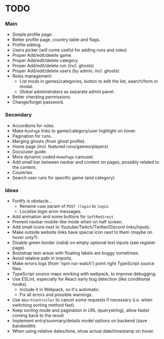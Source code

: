 
# TODO



### Main

+ Simple profile page.
+ Better profile page, country table and flags.
+ Profile editing.
+ Users picker (will come useful for adding runs and roles)
+ Proper Add/edit/delete game.
+ Proper Add/edit/delete category.
+ Proper Add/edit/delete run (incl. ghosts)
+ Proper Add/edit/delete users (by admin; incl. ghosts)
+ Roles management: 
	+ List mods in games/categories, button to edit the list, search/form in modal.
	+ Global administrators as separate admin panel.
+ Better checking permissions.
+ Change/forget password.



### Secondary

+ Accordions for rules.
+ Make `RunPage` links to game/category/user highlight on hover.
+ Pagination for runs.
+ Merging ghosts (from ghost profile).
+ Home page (incl. featured runs/games/players)
+ Docs/user guide.
+ More dynamic coded `HomePage` carousel.
+ Add small bar between navbar and content on pages, possibly related to the content.
+ Countries.
+ Search user runs for specific game (and category).



### Ideas

+ Fortify is obstacle...
	+ Rename `name` param of `POST /login` to `login`. 
	+ Localize login error messages.
+ Add animation and some buttons for `SoftRedirect`.
+ Prevent navbar mobile-like mode when on half screen.
+ Add small icons next to Youtube/Twitch/Twitter/Discord links/inputs.
+ Make outside website links have special icon next to them (maybe on hover only?).
+ Disable green border (valid) on empty optional text inputs (see register page).
+ Bootstrap text-areas with floating labels are buggy sometimes.
+ Avoid relative path in imports.
+ Make errors logs (from 'npm run watch') point right TypeScript source files.
+ TypeScript source maps working with webpack, to improve debugging.
+ Use ESLint, especially for React early bug detection (like conditional hooks).
	+ Include it in Webpack, so it's automatic.
	+ Fix all errors and possible warnings.
+ Use `AbortController` to cancel some requests if necessary (i.e. when switching sorting method fast).
+ Keep sorting mode and pagination in URL (querystring), allow faster coming back to the result
+ Implement entry/summary/details model options on backend (save bandwidth).
+ When using relative dates/time, show actual date/timestamp on hover.


